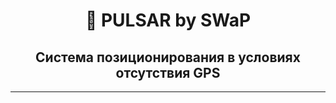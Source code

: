 <div align="center">

# 📍 PULSAR by SWaP
## Система позиционирования в условиях отсутствия GPS
</div>

---
